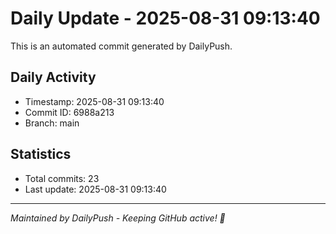 # Daily Update - 2025-08-31 09:13:40

This is an automated commit generated by DailyPush.

## Daily Activity
- Timestamp: 2025-08-31 09:13:40
- Commit ID: 6988a213
- Branch: main

## Statistics
- Total commits: 23
- Last update: 2025-08-31 09:13:40

---
*Maintained by DailyPush - Keeping GitHub active! 🚀*
